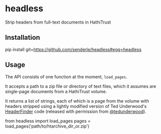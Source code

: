 # headless
Strip headers from full-text documents in HathiTrust 

## Installation

pip install git+https://github.com/senderle/headless#egg=headless

## Usage

The API consists of one function at the moment, `load_pages`. 

It accepts a path to a zip file or directory of text files, which
it assumes are single-page documents from a HathiTrust volume. 

It returns a list of strings, each of which is a page from the volume
with headers stripped using a lightly modified version of Ted Underwood's
[HeaderFinder](https://github.com/tedunderwood/DataMunging/tree/master/runningheaders) code
(released with permission from [@tedunderwood](https://github.com/tedunderwood)).

from headless import load_pages
pages = load_pages('path/to/htarchive_dir_or.zip')
